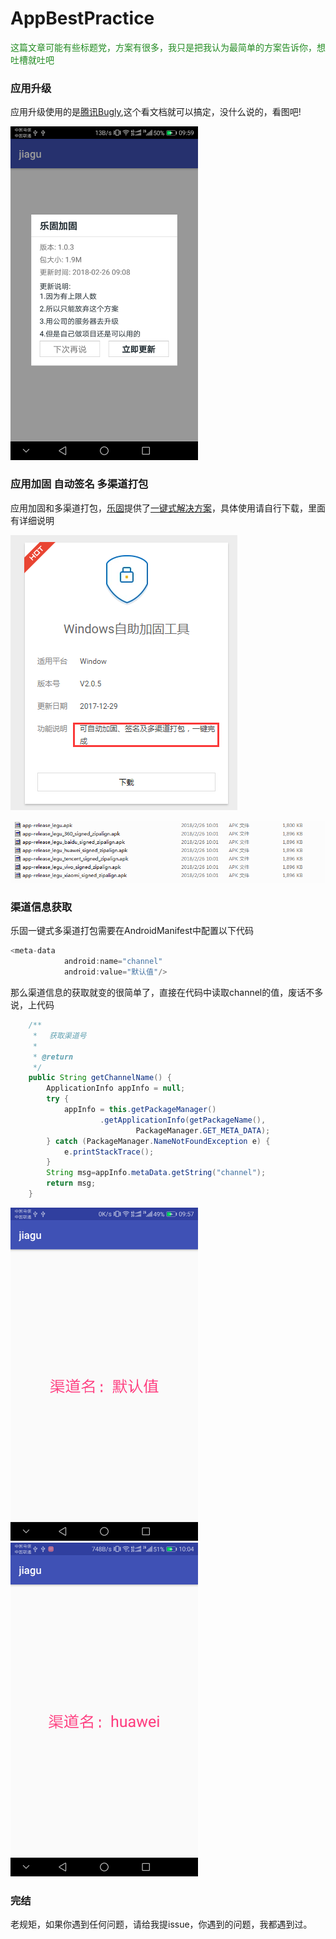 # AppBestPractice
<font color=#228B22>这篇文章可能有些标题党，方案有很多，我只是把我认为最简单的方案告诉你，想吐槽就吐吧</font> 

### 应用升级
应用升级使用的是[腾讯Bugly](https://bugly.qq.com/v2/),这个看文档就可以搞定，没什么说的，看图吧!

<img src="https://github.com/ainiyiwan/AppBestPractice/blob/master/png/update.png" width = "300"/>

### 应用加固 自动签名 多渠道打包
应用加固和多渠道打包，[乐固](https://cloud.tencent.com/product/ms)提供了[一键式解决方案](http://console.qcloud.com/legu/myapplication/index)，具体使用请自行下载，里面有详细说明

![](https://github.com/ainiyiwan/AppBestPractice/blob/master/png/legu.jpg)

![](https://github.com/ainiyiwan/AppBestPractice/blob/master/png/channel.jpg)

### 渠道信息获取
乐固一键式多渠道打包需要在AndroidManifest中配置以下代码
```java
<meta-data
            android:name="channel"
            android:value="默认值"/>
```
那么渠道信息的获取就变的很简单了，直接在代码中读取channel的值，废话不多说，上代码
```java
    /**
     * 　获取渠道号
     *
     * @return
     */
    public String getChannelName() {
        ApplicationInfo appInfo = null;
        try {
            appInfo = this.getPackageManager()
                    .getApplicationInfo(getPackageName(),
                            PackageManager.GET_META_DATA);
        } catch (PackageManager.NameNotFoundException e) {
            e.printStackTrace();
        }
        String msg=appInfo.metaData.getString("channel");
        return msg;
    }
```
<img src="https://github.com/ainiyiwan/AppBestPractice/blob/master/png/default.png" width = "300"/> <img src="https://github.com/ainiyiwan/AppBestPractice/blob/master/png/huawei.png" width = "300"/>

### 完结
老规矩，如果你遇到任何问题，请给我提issue，你遇到的问题，我都遇到过。


